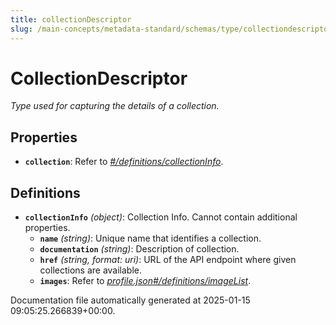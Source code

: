 ```yaml
---
title: collectionDescriptor
slug: /main-concepts/metadata-standard/schemas/type/collectiondescriptor
---
```


# CollectionDescriptor

*Type used for capturing the details of a collection.*

## Properties

- **`collection`**: Refer to *[#/definitions/collectionInfo](#definitions/collectionInfo)*.
## Definitions

- **`collectionInfo`** *(object)*: Collection Info. Cannot contain additional properties.
  - **`name`** *(string)*: Unique name that identifies a collection.
  - **`documentation`** *(string)*: Description of collection.
  - **`href`** *(string, format: uri)*: URL of the API endpoint where given collections are available.
  - **`images`**: Refer to *[profile.json#/definitions/imageList](#ofile.json#/definitions/imageList)*.


Documentation file automatically generated at 2025-01-15 09:05:25.266839+00:00.
